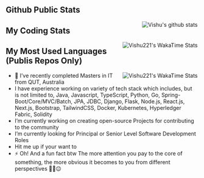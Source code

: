 ## Github Public Stats
<img align="right" src="hhttps://github-readme-stats.vercel.app/api?username=vishu221b&show_icons=true&theme=radical" alt="Vishu's github stats"/>

## My Coding Stats

<img align="right" src="https://github-readme-stats.vercel.app/api/wakatime?username=vishu221b&v=2" alt="Vishu221's WakaTime Stats"/>

## My Most Used Languages (Publis Repos Only)

<img align="right" src="[https://github-readme-stats.vercel.app/api/wakatime?username=vishu221b&v=2](https://github-readme-stats.vercel.app/api/top-langs/?username=vishu221b&hide_progress=false&layout=donut)" alt="Vishu221's WakaTime Stats"/>

- 🔭 I’ve recently completed Masters in IT from QUT, Australia
- I have experience working on variety of tech stack which includes, but is not limited to, Java, Javascript, TypeScript, Python, Go, Spring-Boot/Core/MVC/Batch, JPA, JDBC, Django, Flask, Node.js, React.js, Next.js, Bootstrap, TailwindCSS, Docker, Kubernetes, Hyperledger Fabric, Solidity
- I’m currently working on creating open-source Projects for contributing to the community
- I’m currently looking for Principal or Senior Level Software Development Roles 
- Hit me up if your want to
- ⚡ Oh! And a fun fact btw The more attention you pay to the core of something, the more obvious it becomes to you from different perspectives ✌🏻😉  
